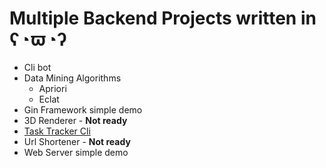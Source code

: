 # Multiple Backend Projects written in ʕ◔ϖ◔ʔ

- Cli bot
- Data Mining Algorithms
  - Apriori
  - Eclat
- Gin Framework simple demo
- 3D Renderer - __Not ready__
- [Task Tracker Cli](https://roadmap.sh/projects/task-tracker)
- Url Shortener - __Not ready__
- Web Server simple demo